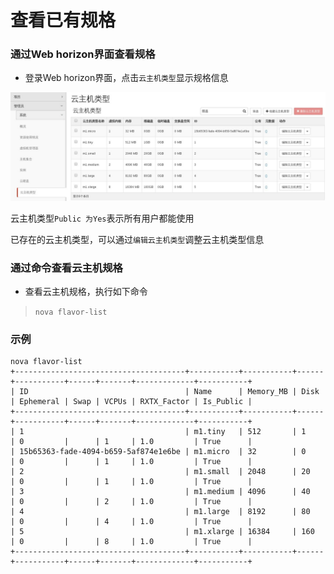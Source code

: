 # 查看已有规格

### 通过Web horizon界面查看规格

* 登录Web horizon界面，点击```云主机类型```显示规格信息

![Flavors_List](../Picture/flavors_list.jpg)

云主机类型```Public 为Yes```表示所有用户都能使用

已存在的云主机类型，可以通过```编辑云主机类型```调整云主机类型信息


### 通过命令查看云主机规格

* 查看云主机规格，执行如下命令

> ```nova flavor-list```

### 示例

```
nova flavor-list
+--------------------------------------+-----------+-----------+------+-----------+------+-------+-------------+-----------+
| ID                                   | Name      | Memory_MB | Disk | Ephemeral | Swap | VCPUs | RXTX_Factor | Is_Public |
+--------------------------------------+-----------+-----------+------+-----------+------+-------+-------------+-----------+
| 1                                    | m1.tiny   | 512       | 1    | 0         |      | 1     | 1.0         | True      |
| 15b65363-fade-4094-b659-5af874e1e6be | m1.micro  | 32        | 0    | 0         |      | 1     | 1.0         | True      |
| 2                                    | m1.small  | 2048      | 20   | 0         |      | 1     | 1.0         | True      |
| 3                                    | m1.medium | 4096      | 40   | 0         |      | 2     | 1.0         | True      |
| 4                                    | m1.large  | 8192      | 80   | 0         |      | 4     | 1.0         | True      |
| 5                                    | m1.xlarge | 16384     | 160  | 0         |      | 8     | 1.0         | True      |
+--------------------------------------+-----------+-----------+------+-----------+------+-------+-------------+-----------+

```
